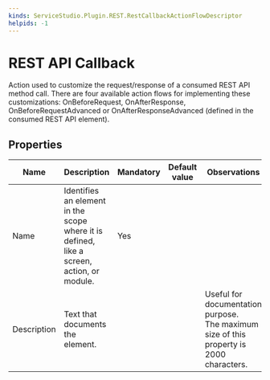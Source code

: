 ```yaml
---
kinds: ServiceStudio.Plugin.REST.RestCallbackActionFlowDescriptor
helpids: -1
---
```


# REST API Callback

Action used to customize the request/response of a consumed REST API method call. There are four available action flows for implementing these customizations: OnBeforeRequest, OnAfterResponse, OnBeforeRequestAdvanced or OnAfterResponseAdvanced (defined in the consumed REST API element).  

## Properties

<table markdown="1">
<thead>
<tr>
<th>Name</th>
<th>Description</th>
<th>Mandatory</th>
<th>Default value</th>
<th>Observations</th>
</tr>
</thead>
<tbody>
<tr>
<td title="Name">Name</td>
<td>Identifies an element in the scope where it is defined, like a screen, action, or module.</td>
<td>Yes</td>
<td></td>
<td></td>
</tr>
<tr>
<td title="Description">Description</td>
<td>Text that documents the element.</td>
<td></td>
<td></td>
<td>Useful for documentation purpose.<br/>The maximum size of this property is 2000 characters.</td>
</tr>
</tbody>
</table>

